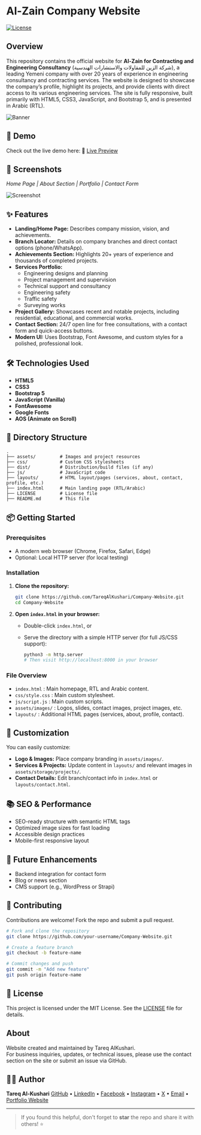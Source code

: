 # Al-Zain Company Website

[![License](https://img.shields.io/badge/license-MIT-blue.svg)](LICENSE)

## Overview

This repository contains the official website for **Al-Zain for Contracting and Engineering Consultancy** (شركة الزين للمقاولات والاستشارات الهندسية), a leading Yemeni company with over 20 years of experience in engineering consultancy and contracting services. The website is designed to showcase the company’s profile, highlight its projects, and provide clients with direct access to its various engineering services. The site is fully responsive, built primarily with HTML5, CSS3, JavaScript, and Bootstrap 5, and is presented in Arabic (RTL).

![Banner](https://raw.githubusercontent.com/TareqAlKushari/Company-Website/main/assets/img/banner.png)

## 🚀 Demo

Check out the live demo here: 🔗 [Live Preview](https://tareqalkushari.github.io/Company-Website/)

## 📸 Screenshots

*Home Page | About Section | Portfolio | Contact Form*

![Screenshot](assets/img/screenshot1.png)

## ✨ Features

- **Landing/Home Page:** Describes company mission, vision, and achievements.
- **Branch Locator:** Details on company branches and direct contact options (phone/WhatsApp).
- **Achievements Section:** Highlights 20+ years of experience and thousands of completed projects.
- **Services Portfolio:** 
  - Engineering designs and planning
  - Project management and supervision
  - Technical support and consultancy
  - Engineering safety
  - Traffic safety
  - Surveying works
- **Project Gallery:** Showcases recent and notable projects, including residential, educational, and commercial works.
- **Contact Section:** 24/7 open line for free consultations, with a contact form and quick-access buttons.
- **Modern UI:** Uses Bootstrap, Font Awesome, and custom styles for a polished, professional look.

## 🛠️ Technologies Used

* **HTML5**
* **CSS3**
* **Bootstrap 5**
* **JavaScript (Vanilla)**
* **FontAwesome**
* **Google Fonts**
* **AOS (Animate on Scroll)**

## 📁 Directory Structure

```
.
├── assets/         # Images and project resources
├── css/            # Custom CSS stylesheets
├── dist/           # Distribution/build files (if any)
├── js/             # JavaScript code
├── layouts/        # HTML layout/pages (services, about, contact, profile, etc.)
├── index.html      # Main landing page (RTL/Arabic)
├── LICENSE         # License file
├── README.md       # This file
```

## 📦 Getting Started

### Prerequisites

- A modern web browser (Chrome, Firefox, Safari, Edge)
- Optional: Local HTTP server (for local testing)

### Installation

1. **Clone the repository:**

   ```bash
   git clone https://github.com/TareqAlKushari/Company-Website.git
   cd Company-Website
   ```

2. **Open `index.html` in your browser:**

   - Double-click `index.html`, or
   - Serve the directory with a simple HTTP server (for full JS/CSS support):

     ```bash
     python3 -m http.server
     # Then visit http://localhost:8000 in your browser
     ```

### File Overview

- `index.html` : Main homepage, RTL and Arabic content.
- `css/style.css` : Main custom stylesheet.
- `js/script.js` : Main custom scripts.
- `assets/images/` : Logos, slides, contact images, project images, etc.
- `layouts/` : Additional HTML pages (services, about, profile, contact).

## 🧩 Customization

You can easily customize:

- **Logo & Images:** Place company branding in `assets/images/`.
- **Services & Projects:** Update content in `layouts/` and relevant images in `assets/storage/projects/`.
- **Contact Details:** Edit branch/contact info in `index.html` or `layouts/contact.html`.

## 📚 SEO & Performance

* SEO-ready structure with semantic HTML tags
* Optimized image sizes for fast loading
* Accessible design practices
* Mobile-first responsive layout

## 📌 Future Enhancements

* Backend integration for contact form
* Blog or news section
* CMS support (e.g., WordPress or Strapi)

## 🤝 Contributing

Contributions are welcome! Fork the repo and submit a pull request.

```bash
# Fork and clone the repository
git clone https://github.com/your-username/Company-Website.git

# Create a feature branch
git checkout -b feature-name

# Commit changes and push
git commit -m "Add new feature"
git push origin feature-name
```

## 📝 License

This project is licensed under the MIT License. See the [LICENSE](LICENSE) file for details.

## About

Website created and maintained by Tareq AlKushari.  
For business inquiries, updates, or technical issues, please use the contact section on the site or submit an issue via GitHub.

## 🙋‍♂️ Author

**Tareq Al-Kushari**   [GitHub](https://github.com/TareqAlKushari) • [LinkedIn](https://www.linkedin.com/) • [Facebook](https://www.facebook.com/profile.php?id=61562736475116&mibextid=ZbWKwL) • [Instagram](https://www.instagram.com/tareq.al.kushari?igsh=MTBhZjRuYnFoMWw1YQ==) • [X](https://x.com/Al_Kushari?t=gU61bcmlDbtf3KV4kqGULA&s=09) • [Email](mailto:tareq.al.kushari@gmail.com) • [Portfolio Website](#)

---

> If you found this helpful, don't forget to **star** the repo and share it with others! ⭐
